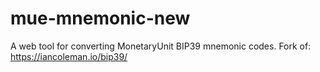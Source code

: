 # mue-mnemonic-new
A web tool for converting MonetaryUnit BIP39 mnemonic codes. Fork of: https://iancoleman.io/bip39/
